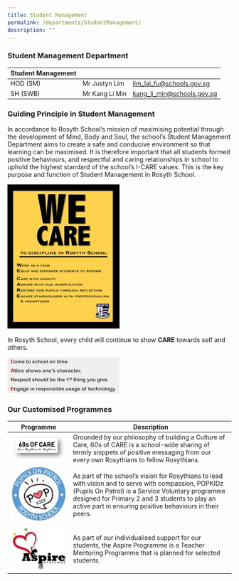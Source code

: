 ```yaml
---
title: Student Management
permalink: /departments/StudentManagement/
description: ""
---
```

### Student Management Department

| Student Management | | |
| -------- | -------- | -------- |
| HOD (SM) | Mr Justyn Lim | lim_lai_fu@schools.gov.sg |
| SH (SWB) | Mr Kang Li Min | kang_li_min@schools.gov.sg |

### Guiding Principle in Student Management

In accordance to Rosyth School’s mission of maximising potential through the development of Mind, Body and Soul, the school’s Student Management Department aims to create a safe and conducive environment so that learning can be maximised. It is therefore important that all students formed positive behaviours, and respectful and caring relationships in school to uphold the highest standard of the school’s I-CARE values. This is the key purpose and function of Student Management in Rosyth School.

<img src="/images/SM_Care1.jpg" 
     style="width:50%">

In Rosyth School, every child will continue to show **CARE** towards self and others.

<img src="/images/SM_Care2.jpg" 
     style="width:50%">

### Our Customised Programmes

| Programme | Description |
| -------- | -------- | 
| ![](/images/60sOfCAre.png)     | Grounded by our philosophy of building a Culture of Care, 60s of CARE is a school-wide sharing of termly snippets of positive messaging from our every own Rosythians to fellow Rosythians. | 
| ![](/images/PopKidz.jpg)     | As part of the school’s vision for Rosythians to lead with vision and to serve with compassion, POPKIDz (Pupils On Patrol) is a Service Voluntary programme designed for Primary 2 and 3 students to play an active part in ensuring positive behaviours in their peers. | 
| ![](/images/Aspire.jpg)     | As part of our individualised support for our students, the Aspire Programme is a Teacher Mentoring Programme that is planned for selected students. |